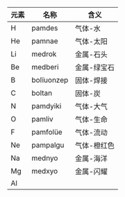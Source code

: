 |元素|名称|含义|
|-|-|-|
|H|pamdes|气体-水|
|He|pamnae|气体-太阳|
|Li|medrok|金属-石头|
|Be|medberi|金属-绿宝石|
|B|bolïuonzep|固体-焊接|
|C|boltan|固体-炭|
|N|pamdyiki|气体-大气|
|O|pamliv|气体-生命|
|F|pamfolüe|气体-流动|
|Ne|pampalgu|气体-橙红色|
|Na|mednyo|金属-海洋|
|Mg|medxyo|金属-闪耀|
|Al|